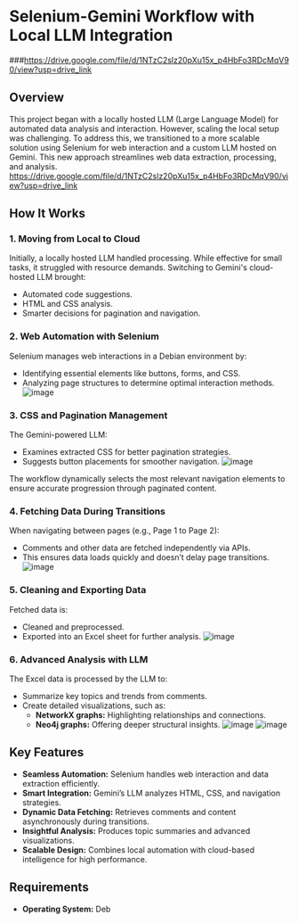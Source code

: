 # Selenium-Gemini Workflow with Local LLM Integration
###https://drive.google.com/file/d/1NTzC2slz20pXu15x_p4HbFo3RDcMqV90/view?usp=drive_link
## Overview
This project began with a locally hosted LLM (Large Language Model) for automated data analysis and interaction. However, scaling the local setup was challenging. To address this, we transitioned to a more scalable solution using Selenium for web interaction and a custom LLM hosted on Gemini. This new approach streamlines web data extraction, processing, and analysis.
https://drive.google.com/file/d/1NTzC2slz20pXu15x_p4HbFo3RDcMqV90/view?usp=drive_link
## How It Works

### 1. Moving from Local to Cloud
Initially, a locally hosted LLM handled processing. While effective for small tasks, it struggled with resource demands. Switching to Gemini's cloud-hosted LLM brought:
- Automated code suggestions.
- HTML and CSS analysis.
- Smarter decisions for pagination and navigation.

### 2. Web Automation with Selenium
Selenium manages web interactions in a Debian environment by:
- Identifying essential elements like buttons, forms, and CSS.
- Analyzing page structures to determine optimal interaction methods.
![image](https://github.com/user-attachments/assets/923b3f10-d178-404c-8590-cf1d2078a2ab)

### 3. CSS and Pagination Management
The Gemini-powered LLM:
- Examines extracted CSS for better pagination strategies.
- Suggests button placements for smoother navigation.
![image](https://github.com/user-attachments/assets/28517bc1-cd98-49cd-afd0-56f02db98605)

The workflow dynamically selects the most relevant navigation elements to ensure accurate progression through paginated content.

### 4. Fetching Data During Transitions
When navigating between pages (e.g., Page 1 to Page 2):
- Comments and other data are fetched independently via APIs.
- This ensures data loads quickly and doesn’t delay page transitions.
![image](https://github.com/user-attachments/assets/33e53935-e27c-4015-beaf-8393d0a44c1f)

### 5. Cleaning and Exporting Data
Fetched data is:
- Cleaned and preprocessed.
- Exported into an Excel sheet for further analysis.
![image](https://github.com/user-attachments/assets/901cb6ac-fa83-4872-acea-322702d74a69)

### 6. Advanced Analysis with LLM
The Excel data is processed by the LLM to:
- Summarize key topics and trends from comments.
- Create detailed visualizations, such as:
  - **NetworkX graphs:** Highlighting relationships and connections.
  - **Neo4j graphs:** Offering deeper structural insights.
![image](https://github.com/user-attachments/assets/1e73df6a-729b-4513-977c-b2a575a07883)
![image](https://github.com/user-attachments/assets/b24c6b74-2175-4ff9-9171-4ffc6d082a00)

## Key Features
- **Seamless Automation:** Selenium handles web interaction and data extraction efficiently.
- **Smart Integration:** Gemini’s LLM analyzes HTML, CSS, and navigation strategies.
- **Dynamic Data Fetching:** Retrieves comments and content asynchronously during transitions.
- **Insightful Analysis:** Produces topic summaries and advanced visualizations.
- **Scalable Design:** Combines local automation with cloud-based intelligence for high performance.

## Requirements
- **Operating System:** Deb
